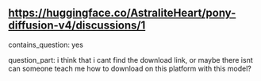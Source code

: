 ## https://huggingface.co/AstraliteHeart/pony-diffusion-v4/discussions/1

contains_question: yes

question_part: i think that i cant find the download link, or maybe there isnt
can someone teach me how to download on this platform with this model?